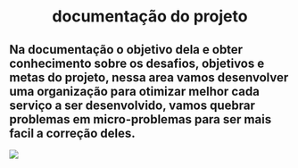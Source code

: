 <h1 align="center"> documentação do projeto </h1>


<h2> Na documentação o objetivo dela e obter conhecimento sobre os desafios, objetivos e metas do projeto, nessa area vamos desenvolver uma organização para otimizar melhor cada serviço a ser desenvolvido, vamos quebrar problemas em micro-problemas para ser mais facil a correção deles. </h2>

<image src= "https://github.com/Lima404/Locadora-de-bicicletas-e-patins-eletricos/blob/main/imagens/imagem.png" widith=100/>



